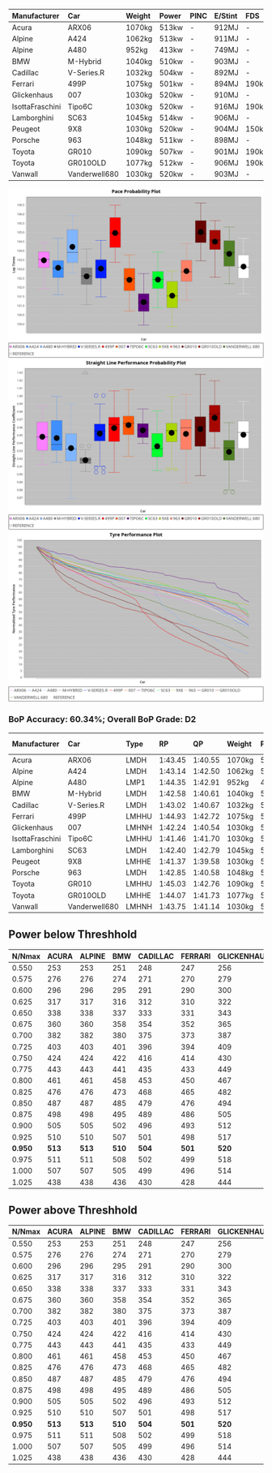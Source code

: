 |Manufacturer|Car|Weight|Power|PINC|E/Stint|FDS|
|:-|:-|:-|:-|:-|:-|:-|
|Acura|ARX06|1070kg|513kw|-|912MJ|-|
|Alpine|A424|1062kg|513kw|-|911MJ|-|
|Alpine|A480|952kg|413kw|-|749MJ|-|
|BMW|M-Hybrid|1040kg|510kw|-|903MJ|-|
|Cadillac|V-Series.R|1032kg|504kw|-|892MJ|-|
|Ferrari|499P|1075kg|501kw|-|894MJ|190kph|
|Glickenhaus|007|1030kg|520kw|-|910MJ|-|
|IsottaFraschini|Tipo6C|1030kg|520kw|-|916MJ|190kph|
|Lamborghini|SC63|1045kg|514kw|-|906MJ|-|
|Peugeot|9X8|1030kg|520kw|-|904MJ|150kph|
|Porsche|963|1048kg|511kw|-|898MJ|-|
|Toyota|GR010|1090kg|507kw|-|901MJ|190kph|
|Toyota|GR010OLD|1077kg|512kw|-|906MJ|190kph|
|Vanwall|Vanderwell680|1030kg|520kw|-|903MJ|-|

![PACECHART](./IMG/CUSTOM.png)
![STRAIGHTLINEPERFORMANCECHART](./IMG/CUSTOM_sp.png)
![TYREPERFORMANCECHART](./IMG/CUSTOM_tw.png)

### BoP Accuracy: 60.34%; Overall BoP Grade: D2
|Manufacturer|Car|Type|RP|QP|Weight|Power¹|Threshhold|PINC|Power²|E/Stint|AVG Vmax|FDS|RDLC|L/Stint|BOP-Grade|ModelAccuracy|ModelPoints|Match%|
|:-|:-|:-|:-|:-|:-|:-|:-|:-|:-|:-|:-|:-|:-|:-|:-|:-|:-|:-|
|Acura|ARX06|LMDH|1:43.45|1:40.55|1070kg|513kw|210.0kph|-|513kw|912MJ|293.97kph|-|0.99|33|+C1|100.00%|995|79.03%|
|Alpine|A424|LMDH|1:43.14|1:42.50|1062kg|513kw|210.0kph|-|513kw|911MJ|293.99kph|-|1.00|33|~A1|80.53%|517|99.79%|
|Alpine|A480|LMP1|1:44.35|1:42.91|952kg|413kw|210.0kph|-|413kw|749MJ|289.30kph|-|0.97|31|+C2|59.62%|840|72.62%|
|BMW|M-Hybrid|LMDH|1:42.58|1:40.61|1040kg|510kw|210.0kph|-|510kw|903MJ|291.19kph|-|1.03|33|-C2|98.60%|1690|71.05%|
|Cadillac|V-Series.R|LMDH|1:43.02|1:40.67|1032kg|504kw|210.0kph|-|504kw|892MJ|294.82kph|-|1.03|33|~A1|88.58%|2033|98.77%|
|Ferrari|499P|LMHHU|1:44.93|1:42.72|1075kg|501kw|210.0kph|-|501kw|894MJ|294.64kph|190kph|1.02|33|+Ω1|84.67%|2303|24.41%|
|Glickenhaus|007|LMHNH|1:42.24|1:40.54|1030kg|520kw|210.0kph|-|520kw|910MJ|298.23kph|-|0.96|33|-E1|96.64%|1639|55.18%|
|IsottaFraschini|Tipo6C|LMHHU|1:41.46|1:41.70|1030kg|520kw|210.0kph|-|520kw|916MJ|297.16kph|190kph|1.08|33|-Ω1|66.67%|96|12.11%|
|Lamborghini|SC63|LMDH|1:42.40|1:42.79|1045kg|514kw|210.0kph|-|514kw|906MJ|293.01kph|-|1.05|33|-D2|96.77%|419|63.24%|
|Peugeot|9X8|LMHHE|1:41.37|1:39.58|1030kg|520kw|210.0kph|-|520kw|904MJ|295.89kph|150kph|1.03|33|-Ω1|87.16%|2572|11.86%|
|Porsche|963|LMDH|1:42.85|1:40.58|1048kg|511kw|210.0kph|-|511kw|898MJ|295.16kph|-|1.01|33|-B1|93.05%|5740|87.57%|
|Toyota|GR010|LMHHU|1:45.03|1:42.76|1090kg|507kw|210.0kph|-|507kw|901MJ|294.36kph|190kph|1.01|33|+Ω1|90.17%|3255|8.69%|
|Toyota|GR010OLD|LMHHE|1:44.07|1:41.73|1077kg|512kw|210.0kph|-|512kw|906MJ|297.39kph|190kph|1.02|33|+C2|85.24%|1322|74.38%|
|Vanwall|Vanderwell680|LMHNH|1:43.75|1:41.14|1030kg|520kw|210.0kph|-|520kw|903MJ|292.12kph|-|1.01|33|+B1|91.33%|611|86.01%|

## Power below Threshhold
|N/Nmax|ACURA|ALPINE|BMW|CADILLAC|FERRARI|GLICKENHAUS|ISOTTAFRASCHINI|LAMBORGHINI|PEUGEOT|PORSCHE|TOYOTA|TOYOTA|VANWALL|​|RPM|A480|
|:-|:-|:-|:-|:-|:-|:-|:-|:-|:-|:-|:-|:-|:-|:-|:-|:-|
|0.550|253|253|251|248|247|256|256|253|256|252|250|252|256|​|--|-|
|0.575|276|276|274|271|270|279|279|276|279|275|273|275|279|​|--|-|
|0.600|296|296|295|291|290|300|300|297|300|295|293|296|300|​|--|-|
|0.625|317|317|316|312|310|322|322|318|322|316|314|317|322|​|--|-|
|0.650|338|338|337|333|331|343|343|339|343|337|335|338|343|​|--|-|
|0.675|360|360|358|354|352|365|365|361|365|359|356|359|365|​|--|-|
|0.700|382|382|380|375|373|387|387|383|387|380|377|381|387|​|--|-|
|0.725|403|403|401|396|394|409|409|404|409|402|399|403|409|​|--|-|
|0.750|424|424|422|416|414|430|430|425|430|422|419|423|430|​|--|-|
|0.775|443|443|441|435|433|449|449|444|449|441|438|442|449|​|5000|242|
|0.800|461|461|458|453|450|467|467|462|467|459|455|460|467|​|5500|286|
|0.825|476|476|473|468|465|482|482|477|482|474|470|475|482|​|6000|320|
|0.850|487|487|485|479|476|494|494|488|494|485|482|486|494|​|6500|361|
|0.875|498|498|495|489|486|505|505|499|505|496|492|497|505|​|7000|404|
|0.900|505|505|502|496|493|512|512|506|512|503|499|504|512|​|7500|414|
|0.925|510|510|507|501|498|517|517|511|517|508|504|509|517|​|8000|410|
|**0.950**|**513**|**513**|**510**|**504**|**501**|**520**|**520**|**514**|**520**|**511**|**507**|**512**|**520**|**​**|**8500**|**413**|
|0.975|511|511|508|502|499|518|518|512|518|509|505|510|518|​|9000|207|
|1.000|507|507|505|499|496|514|514|508|514|505|502|506|514|​|--|-|
|1.025|438|438|436|430|428|444|444|439|444|436|433|437|444|​|--|-|

## Power above Threshhold
|N/Nmax|ACURA|ALPINE|BMW|CADILLAC|FERRARI|GLICKENHAUS|ISOTTAFRASCHINI|LAMBORGHINI|PEUGEOT|PORSCHE|TOYOTA|TOYOTA|VANWALL|​|RPM|A480|
|:-|:-|:-|:-|:-|:-|:-|:-|:-|:-|:-|:-|:-|:-|:-|:-|:-|
|0.550|253|253|251|248|247|256|256|253|256|252|250|252|256|​|--|-|
|0.575|276|276|274|271|270|279|279|276|279|275|273|275|279|​|--|-|
|0.600|296|296|295|291|290|300|300|297|300|295|293|296|300|​|--|-|
|0.625|317|317|316|312|310|322|322|318|322|316|314|317|322|​|--|-|
|0.650|338|338|337|333|331|343|343|339|343|337|335|338|343|​|--|-|
|0.675|360|360|358|354|352|365|365|361|365|359|356|359|365|​|--|-|
|0.700|382|382|380|375|373|387|387|383|387|380|377|381|387|​|--|-|
|0.725|403|403|401|396|394|409|409|404|409|402|399|403|409|​|--|-|
|0.750|424|424|422|416|414|430|430|425|430|422|419|423|430|​|--|-|
|0.775|443|443|441|435|433|449|449|444|449|441|438|442|449|​|5000|242|
|0.800|461|461|458|453|450|467|467|462|467|459|455|460|467|​|5500|286|
|0.825|476|476|473|468|465|482|482|477|482|474|470|475|482|​|6000|320|
|0.850|487|487|485|479|476|494|494|488|494|485|482|486|494|​|6500|361|
|0.875|498|498|495|489|486|505|505|499|505|496|492|497|505|​|7000|404|
|0.900|505|505|502|496|493|512|512|506|512|503|499|504|512|​|7500|414|
|0.925|510|510|507|501|498|517|517|511|517|508|504|509|517|​|8000|410|
|**0.950**|**513**|**513**|**510**|**504**|**501**|**520**|**520**|**514**|**520**|**511**|**507**|**512**|**520**|**​**|**8500**|**413**|
|0.975|511|511|508|502|499|518|518|512|518|509|505|510|518|​|9000|207|
|1.000|507|507|505|499|496|514|514|508|514|505|502|506|514|​|--|-|
|1.025|438|438|436|430|428|444|444|439|444|436|433|437|444|​|--|-|
